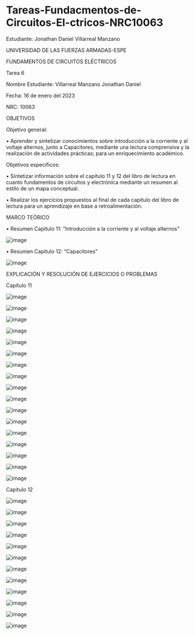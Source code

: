 # Tareas-Fundacmentos-de-Circuitos-El-ctricos-NRC10063
Estudiante: Jonathan Daniel Villarreal Manzano

UNIVERSIDAD DE LAS FUERZAS ARMADAS-ESPE

FUNDAMENTOS DE CIRCUITOS ELÉCTRICOS	

Tarea 6

Nombre Estudiante: Villarreal Manzano Jonathan Daniel

Fecha: 16 de enero del 2023

NRC: 10063

OBJETIVOS

Objetivo general:

•	     Aprender y sintetizar conocimientos sobre introducción a la corriente y al voltaje alternos, junto a Capacitores, mediante
una lectura comprensiva y la realización de actividades prácticas; para un enriquecimiento académico. 

Objetivos específicos:

•	     Sintetizar información sobre el capítulo 11 y 12 del libro de lectura en cuanto fundamentos de circuitos y electrónica mediante
un resumen al estilo de un mapa conceptual.  

•	     Realizar los ejercicios propuestos al final de cada capítulo del libro de lectura para un aprendizaje en base a retroalimentación. 

MARCO TEÓRICO

•	Resumen Capítulo 11: “Introducción a la corriente y al voltaje alternos”

![image](https://user-images.githubusercontent.com/116780175/211713346-424d9f49-b38c-4e89-8269-0d21dcd3554d.png)

•	Resumen Capítulo 12: “Capacitores”

![image](https://user-images.githubusercontent.com/116780175/212189934-40075ef9-6f31-4247-b9af-db2bb8b16693.png)

EXPLICACIÓN Y RESOLUCIÓN DE EJERCICIOS O PROBLEMAS

Capítulo 11

![image](https://user-images.githubusercontent.com/116780175/211713495-401f5773-033d-4421-8a30-7bcf03e865cc.png)

![image](https://user-images.githubusercontent.com/116780175/211713558-ea7faad4-5a42-49af-8330-af10a9e4bb96.png)

![image](https://user-images.githubusercontent.com/116780175/211713633-2b6afe4c-f3b4-4002-8a24-27f6274da5a2.png)

![image](https://user-images.githubusercontent.com/116780175/211713704-96468e63-eeb2-4797-abc1-ad16d069e2f8.png)

![image](https://user-images.githubusercontent.com/116780175/211713811-f1112c9a-42b3-47e3-b366-7549b09a7a70.png)

![image](https://user-images.githubusercontent.com/116780175/211713841-a61028c1-c87b-419a-a783-066fcacf7699.png)

![image](https://user-images.githubusercontent.com/116780175/211713890-5db960d2-d211-441c-b725-7774d313e133.png)

![image](https://user-images.githubusercontent.com/116780175/211713947-d480235a-c931-4821-99ab-2c08f458334b.png)

![image](https://user-images.githubusercontent.com/116780175/211714008-364e4ffc-c19a-4ec5-a70d-1acb24b4b746.png)

![image](https://user-images.githubusercontent.com/116780175/211714057-d24890bc-becc-4475-8657-5fcc8b7323db.png)

![image](https://user-images.githubusercontent.com/116780175/211714092-99051b16-a1e4-4ef9-92a9-f1d860be6193.png)

![image](https://user-images.githubusercontent.com/116780175/211719456-688d3bc1-453c-4dce-a5c8-7091bb063936.png)

![image](https://user-images.githubusercontent.com/116780175/211719542-f53bf6c4-d1c2-4591-a734-cac27e244ae3.png)

![image](https://user-images.githubusercontent.com/116780175/211719674-e07c37c3-e5ee-4b6f-8cc2-523a636f0c82.png)

![image](https://user-images.githubusercontent.com/116780175/211724401-fc0ef4a8-8207-40ef-a205-484c65c3c23a.png)

![image](https://user-images.githubusercontent.com/116780175/211724685-15fa158a-438d-42ae-88b7-0c359f42d6fd.png)

![image](https://user-images.githubusercontent.com/116780175/211724765-25648241-ea65-43e0-9887-07a92aba3468.png)

Capítulo 12

![image](https://user-images.githubusercontent.com/116780175/212190116-516ee5f1-182d-4220-90dd-3ae73cd09ece.png)

![image](https://user-images.githubusercontent.com/116780175/212190160-8c51cce1-1626-41c6-b626-f054fa74d342.png)

![image](https://user-images.githubusercontent.com/116780175/212190199-1607d922-e54b-4a78-ae3f-f0993c56054b.png)

![image](https://user-images.githubusercontent.com/116780175/212190246-67f5bd3d-462a-4015-bc33-909c6a1836e0.png)

![image](https://user-images.githubusercontent.com/116780175/212190320-09bcf58c-80e8-4033-b46d-bcca7643c871.png)

![image](https://user-images.githubusercontent.com/116780175/212190372-27a2e129-7b6c-4e28-991c-e8486ca062ed.png)

![image](https://user-images.githubusercontent.com/116780175/212190470-7d5ad87f-f4cb-47bc-bb12-678f309a0f8b.png)

![image](https://user-images.githubusercontent.com/116780175/212190531-4ac63583-b322-47a5-ab9b-5af6155974aa.png)

![image](https://user-images.githubusercontent.com/116780175/212190587-673b6106-61b0-4ae4-a608-2ea2bc22c633.png)

![image](https://user-images.githubusercontent.com/116780175/212190634-758e608f-2e5d-4b3b-86bd-ba66446f3889.png)

![image](https://user-images.githubusercontent.com/116780175/212190679-5b0f3def-cf3f-4f9f-9dcb-2dab751189cb.png)

![image](https://user-images.githubusercontent.com/116780175/212190723-07d0ed6a-5341-4c9c-a636-a4da01369b1a.png)


